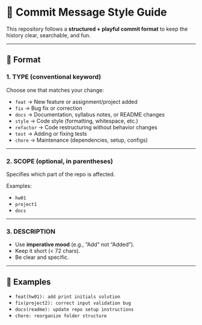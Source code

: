 # 📝 Commit Message Style Guide

This repository follows a **structured + playful commit format** to keep the history clear, searchable, and fun.

---

## 🔹 Format

### 1. **TYPE** (conventional keyword)  
Choose one that matches your change:

- `feat` → New feature or assignment/project added  
- `fix` → Bug fix or correction  
- `docs` → Documentation, syllabus notes, or README changes  
- `style` → Code style (formatting, whitespace, etc.)  
- `refactor` → Code restructuring without behavior changes  
- `test` → Adding or fixing tests  
- `chore` → Maintenance (dependencies, setup, configs)  

---

### 2. **SCOPE** (optional, in parentheses)  
Specifies which part of the repo is affected.  

Examples:
- `hw01`
- `project1`
- `docs`

---

### 3. **DESCRIPTION**  
- Use **imperative mood** (e.g., “Add” not “Added”).  
- Keep it short (< 72 chars).  
- Be clear and specific.  

---

## 🔹 Examples
- `feat(hw01): add print initials solution`
- `fix(project2): correct input validation bug`
- `docs(readme): update repo setup instructions`
- `chore: reorganize folder structure`
